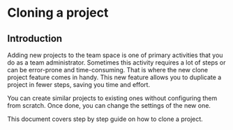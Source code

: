 # Cloning a project
 
## Introduction
 
Adding new projects to the team space is one of primary activities that you do as a team administrator. Sometimes this activity requires a lot of steps or can be error-prone and time-consuming. That is where the new clone project feature comes in handy. This new feature allows you to duplicate a project in fewer steps, saving you time and effort.
 
You can create similar projects to existing ones without configuring them from scratch. Once done, you can change the settings of the new one. 
 
This document covers step by step guide on how to clone a project.
 

